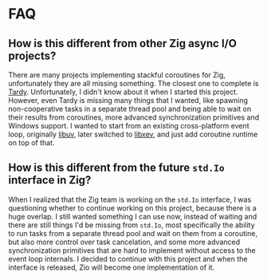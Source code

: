 # FAQ

## How is this different from other Zig async I/O projects?

There are many projects implementing stackful coroutines for Zig, unfortunately they are all missing something. The closest one to complete is [Tardy](https://github.com/tardy-org/tardy). Unfortunately, I didn't know about it when I started this project. However, even Tardy is missing many things that I wanted, like spawning non-cooperative tasks in a separate thread pool and being able to wait on their results from coroutines, more advanced synchronization primitives and Windows support. I wanted to start from an existing cross-platform event loop, originally [libuv](https://libuv.org/), later switched to [libxev](https://github.com/mitchellh/libxev), and just add coroutine runtime on top of that.

## How is this different from the future `std.Io` interface in Zig?

When I realized that the Zig team is working on the `std.Io` interface, I was questioning whether to continue working on this project, because there is a huge overlap. I still wanted something I can use now, instead of waiting and there are still things I'd be missing from `std.Io`, most specifically the ability to run tasks from a separate thread pool and wait on them from a coroutine, but also more control over task cancelation, and some more advanced synchronization primitives that are hard to implement without access to the event loop internals. I decided to continue with this project and when the interface is released, Zio will become one implementation of it.

